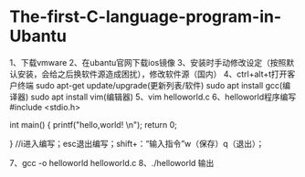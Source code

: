 # The-first-C-language-program-in-Ubantu

1、下载vmware
2、在ubantu官网下载ios镜像
3、安装时手动修改设定（按照默认安装，会给之后换软件源造成困扰），修改软件源（国内）
4、ctrl+alt+t打开客户终端 
   sudo apt-get update/upgrade(更新列表/软件)
   sudo apt install gcc(编译器)
   sudo apt install vim(编辑器)
5、vim helloworld.c
6、helloworld程序编写
#include <stdio.h>

int main()
{
  printf("hello,world! \n");
  return 0;

}
//i进入编写；esc退出编写；shift+：“输入指令”w（保存）q（退出）；

7、gcc -o helloworld helloworld.c
8、./helloworld 输出
